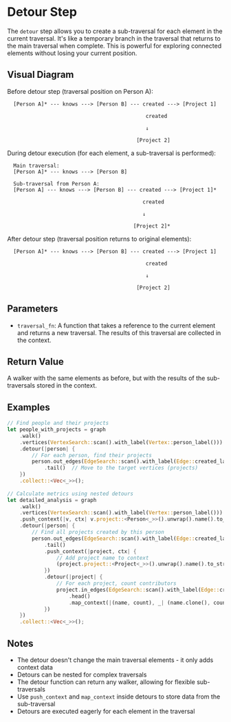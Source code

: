 # Detour Step

The `detour` step allows you to create a sub-traversal for each element in the current traversal. It's like a temporary branch in the traversal that returns to the main traversal when complete. This is powerful for exploring connected elements without losing your current position.

## Visual Diagram

Before detour step (traversal position on Person A):
```
  [Person A]* --- knows ---> [Person B] --- created ---> [Project 1]
                                             
                                             created
                                             
                                             ↓
                                          
                                          [Project 2]
```

During detour execution (for each element, a sub-traversal is performed):
```
  Main traversal:
  [Person A]* --- knows ---> [Person B]
  
  Sub-traversal from Person A:
  [Person A] --- knows ---> [Person B] --- created ---> [Project 1]*
                                            
                                            created
                                            
                                            ↓
                                          
                                         [Project 2]*
```

After detour step (traversal position returns to original elements):
```
  [Person A]* --- knows ---> [Person B] --- created ---> [Project 1]
                                             
                                             created
                                             
                                             ↓
                                          
                                          [Project 2]
```

## Parameters

- `traversal_fn`: A function that takes a reference to the current element and returns a new traversal. The results of this traversal are collected in the context.

## Return Value

A walker with the same elements as before, but with the results of the sub-traversals stored in the context.

## Examples

```rust
// Find people and their projects
let people_with_projects = graph
    .walk()
    .vertices(VertexSearch::scan().with_label(Vertex::person_label()))
    .detour(|person| {
        // For each person, find their projects
        person.out_edges(EdgeSearch::scan().with_label(Edge::created_label()))
            .tail()  // Move to the target vertices (projects)
    })
    .collect::<Vec<_>>();
    
// Calculate metrics using nested detours
let detailed_analysis = graph
    .walk()
    .vertices(VertexSearch::scan().with_label(Vertex::person_label()))
    .push_context(|v, ctx| v.project::<Person<_>>().unwrap().name().to_string())
    .detour(|person| {
        // Find all projects created by this person
        person.out_edges(EdgeSearch::scan().with_label(Edge::created_label()))
            .tail()
            .push_context(|project, ctx| {
                // Add project name to context
                (project.project::<Project<_>>().unwrap().name().to_string(), 0)
            })
            .detour(|project| {
                // For each project, count contributors
                project.in_edges(EdgeSearch::scan().with_label(Edge::created_label()))
                    .head()
                    .map_context(|(name, count), _| (name.clone(), count + 1))
            })
    })
    .collect::<Vec<_>>();
```

## Notes

- The detour doesn't change the main traversal elements - it only adds context data
- Detours can be nested for complex traversals
- The detour function can return any walker, allowing for flexible sub-traversals
- Use `push_context` and `map_context` inside detours to store data from the sub-traversal
- Detours are executed eagerly for each element in the traversal
